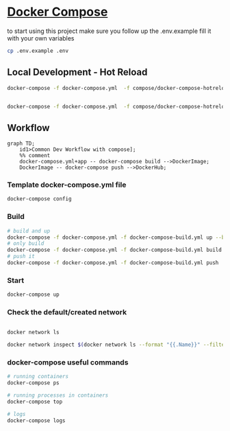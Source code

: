 
# [Docker Compose](https://docs.docker.com/compose/)
to start using this project make sure you follow up the .env.example fill it with your own variables

```bash
cp .env.example .env
```

## Local Development - Hot Reload

```bash
docker-compose -f docker-compose.yml  -f compose/docker-compose-hotreload.yml config


docker-compose -f docker-compose.yml  -f compose/docker-compose-hotreload.yml up
```

## Workflow

```mermaid
graph TD;
    id1>Common Dev Workflow with compose];
    %% comment
    docker-compose.yml+app -- docker-compose build -->DockerImage;
    DockerImage -- docker-compose push -->DockerHub;
```


### Template docker-compose.yml file

```bash
docker-compose config
```

### Build
```bash
# build and up
docker-compose -f docker-compose.yml -f docker-compose-build.yml up --build
# only build
docker-compose -f docker-compose.yml -f docker-compose-build.yml build
# push it
docker-compose -f docker-compose.yml -f docker-compose-build.yml push
```

### Start
```bash
docker-compose up
```

### Check the default/created network

```bash

docker network ls

docker network inspect $(docker network ls --format "{{.Name}}" --filter name=compose)
```


### docker-compose useful commands

```bash
# running containers
docker-compose ps

# running processes in containers
docker-compose top

# logs
docker-compose logs

```

